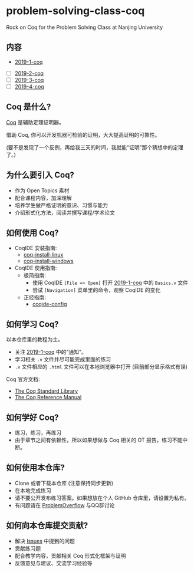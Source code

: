 # problem-solving-class-coq
Rock on Coq for the Problem Solving Class at Nanjing University

## 内容 
- [2019-1-coq](https://github.com/hengxin/problem-solving-class-coq/tree/master/2019-1-coq)
- [ ] [2019-2-coq]()
- [ ] [2019-3-coq]()
- [ ] [2019-4-coq]()

## Coq 是什么?
[Coq](https://coq.inria.fr/) 是辅助定理证明器。

借助 Coq, 你可以开发机器可检验的证明，大大提高证明的可靠性。

(要不是发现了一个反例，再给我三天的时间，我就能"证明"那个猜想中的定理了。)

## 为什么要引入 Coq?
- 作为 Open Topics 素材
- 配合课程内容，加深理解
- 培养学生做严格证明的意识、习惯与能力
- 介绍形式化方法，阅读并撰写课程/学术论文

## 如何使用 Coq?
- CoqIDE 安装指南: 
  - [coq-install-linux](https://github.com/hengxin/coq-rock/blob/master/config/coq-install-linux.md)
  - [coq-install-windows](https://github.com/hengxin/coq-rock/blob/master/config/coq-install-win.md)
- CoqIDE 使用指南:
  - 极简指南:
    - 使用 CoqIDE `[File => Open]` 打开 
      [2019-1-coq](https://github.com/hengxin/problem-solving-class-coq/tree/master/2019-1-coq)
      中的 `Basics.v` 文件
    - 尝试 `[Navigation]` 菜单里的命令，观察 CoqIDE 的变化
  - 正经指南:
    - [coqide-config](https://github.com/hengxin/coq-rock/blob/master/config/coqide-config.md)

## 如何学习 Coq?
以本仓库里的教程为主。

- 关注 [2019-1-coq](https://github.com/hengxin/problem-solving-class-coq/tree/master/2019-1-coq)
中的"通知"。
- 学习相关 `.v` 文件并尽可能完成里面的练习
- `.v` 文件相应的 `.html` 文件可以在本地浏览器中打开 (目前部分显示格式有误)

Coq 官方文档:
- [The Coq Standard Library](https://coq.inria.fr/distrib/current/stdlib/)
- [The Coq Reference Manual](https://coq.inria.fr/distrib/current/refman/)

## 如何学好 Coq?
- 练习，练习，再练习
- 由于章节之间有依赖性，所以如果想做与 Coq 相关的 OT 报告，练习不能中断。

## 如何使用本仓库?
- Clone 或者下载本仓库 (注意保持同步更新)
- 在本地完成练习
- 请不要公开发布练习答案。如果想放在个人 GitHub 仓库里，请设置为私有。
- 有问题请在 [ProblemOverflow](http://problemoverflow.top/) 与QQ群讨论

## 如何向本仓库提交贡献?
- 解决 [Issues](https://github.com/hengxin/problem-solving-class-coq/issues) 中提到的问题
- 贡献练习题
- 配合教学内容，贡献相关 Coq 形式化框架与证明
- 反馈意见与建议、交流学习经验等
